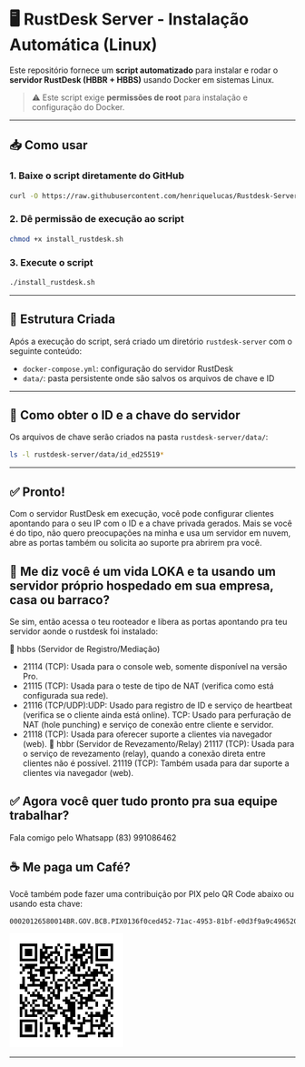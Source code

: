 # 🖥️ RustDesk Server - Instalação Automática (Linux)

Este repositório fornece um **script automatizado** para instalar e rodar o **servidor RustDesk (HBBR + HBBS)** usando Docker em sistemas Linux.

> ⚠️ Este script exige **permissões de root** para instalação e configuração do Docker.

---

## 📥 Como usar

### 1. Baixe o script diretamente do GitHub

```bash
curl -O https://raw.githubusercontent.com/henriquelucas/Rustdesk-Server/main/install_rustdesk.sh
```

### 2. Dê permissão de execução ao script

```bash
chmod +x install_rustdesk.sh
```

### 3. Execute o script

```bash
./install_rustdesk.sh
```

---

## 📂 Estrutura Criada

Após a execução do script, será criado um diretório `rustdesk-server` com o seguinte conteúdo:

- `docker-compose.yml`: configuração do servidor RustDesk
- `data/`: pasta persistente onde são salvos os arquivos de chave e ID

---

## 🔑 Como obter o ID e a chave do servidor

Os arquivos de chave serão criados na pasta `rustdesk-server/data/`:

```bash
ls -l rustdesk-server/data/id_ed25519*
```

---

## ✅ Pronto!

Com o servidor RustDesk em execução, você pode configurar clientes apontando para o seu IP com o ID e a chave privada gerados.
Mais se você é do tipo, não quero preocupações na minha e usa um servidor em nuvem, abre as portas também ou solicita ao suporte pra abrirem pra você.

## 🔑 Me diz você é um vida LOKA e ta usando um servidor próprio hospedado em sua empresa, casa ou barraco?
Se sim, então acessa o teu rooteador e libera as portas apontando pra teu servidor aonde o rustdesk foi instalado:

🔐 hbbs (Servidor de Registro/Mediação)
- 21114 (TCP): Usada para o console web, somente disponível na versão Pro.
- 21115 (TCP): Usada para o teste de tipo de NAT (verifica como está configurada sua rede).
- 21116 (TCP/UDP):UDP: Usado para registro de ID e serviço de heartbeat (verifica se o cliente ainda está online). TCP: Usado para perfuração de NAT (hole punching) e serviço de conexão entre cliente e servidor.
- 21118 (TCP): Usada para oferecer suporte a clientes via navegador (web).
🔁 hbbr (Servidor de Revezamento/Relay)
21117 (TCP): Usada para o serviço de revezamento (relay), quando a conexão direta entre clientes não é possível.
21119 (TCP): Também usada para dar suporte a clientes via navegador (web).

## ✅ Agora você quer tudo pronto pra sua equipe trabalhar?
Fala comigo pelo Whatsapp (83) 991086462

## ☕ Me paga um Café?

Você também pode fazer uma contribuição por PIX pelo QR Code abaixo ou usando esta chave:

```bash
00020126580014BR.GOV.BCB.PIX0136f0ced452-71ac-4953-81bf-e0d3f9a9c4965204000053039865802BR5923Henrique Lucas de Sousa6009SAO PAULO62140510WMg6htGSjk63045B58
```

<img src="https://raw.githubusercontent.com/henriquelucas/Reset-Licen-a-Anydesk/refs/heads/main/qrcode-pix.png" width="200" />

---
